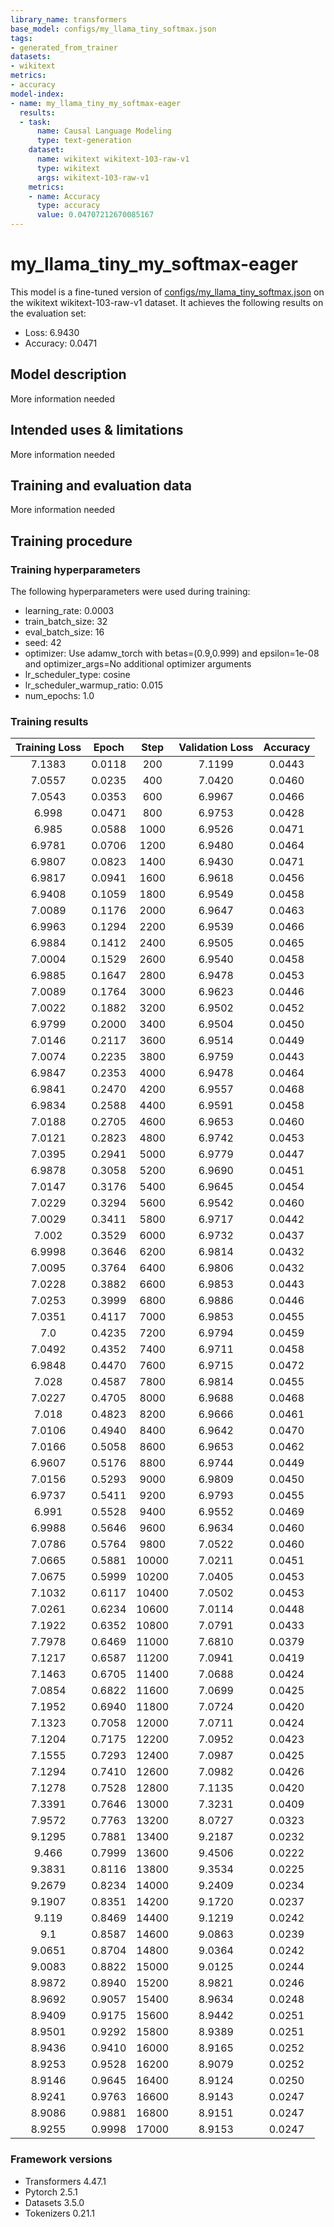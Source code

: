 ```yaml
---
library_name: transformers
base_model: configs/my_llama_tiny_softmax.json
tags:
- generated_from_trainer
datasets:
- wikitext
metrics:
- accuracy
model-index:
- name: my_llama_tiny_my_softmax-eager
  results:
  - task:
      name: Causal Language Modeling
      type: text-generation
    dataset:
      name: wikitext wikitext-103-raw-v1
      type: wikitext
      args: wikitext-103-raw-v1
    metrics:
    - name: Accuracy
      type: accuracy
      value: 0.04707212670085167
---
```


<!-- This model card has been generated automatically according to the information the Trainer had access to. You
should probably proofread and complete it, then remove this comment. -->

# my_llama_tiny_my_softmax-eager

This model is a fine-tuned version of [configs/my_llama_tiny_softmax.json](https://huggingface.co/configs/my_llama_tiny_softmax.json) on the wikitext wikitext-103-raw-v1 dataset.
It achieves the following results on the evaluation set:
- Loss: 6.9430
- Accuracy: 0.0471

## Model description

More information needed

## Intended uses & limitations

More information needed

## Training and evaluation data

More information needed

## Training procedure

### Training hyperparameters

The following hyperparameters were used during training:
- learning_rate: 0.0003
- train_batch_size: 32
- eval_batch_size: 16
- seed: 42
- optimizer: Use adamw_torch with betas=(0.9,0.999) and epsilon=1e-08 and optimizer_args=No additional optimizer arguments
- lr_scheduler_type: cosine
- lr_scheduler_warmup_ratio: 0.015
- num_epochs: 1.0

### Training results

| Training Loss | Epoch  | Step  | Validation Loss | Accuracy |
|:-------------:|:------:|:-----:|:---------------:|:--------:|
| 7.1383        | 0.0118 | 200   | 7.1199          | 0.0443   |
| 7.0557        | 0.0235 | 400   | 7.0420          | 0.0460   |
| 7.0543        | 0.0353 | 600   | 6.9967          | 0.0466   |
| 6.998         | 0.0471 | 800   | 6.9753          | 0.0428   |
| 6.985         | 0.0588 | 1000  | 6.9526          | 0.0471   |
| 6.9781        | 0.0706 | 1200  | 6.9480          | 0.0464   |
| 6.9807        | 0.0823 | 1400  | 6.9430          | 0.0471   |
| 6.9817        | 0.0941 | 1600  | 6.9618          | 0.0456   |
| 6.9408        | 0.1059 | 1800  | 6.9549          | 0.0458   |
| 7.0089        | 0.1176 | 2000  | 6.9647          | 0.0463   |
| 6.9963        | 0.1294 | 2200  | 6.9539          | 0.0466   |
| 6.9884        | 0.1412 | 2400  | 6.9505          | 0.0465   |
| 7.0004        | 0.1529 | 2600  | 6.9540          | 0.0458   |
| 6.9885        | 0.1647 | 2800  | 6.9478          | 0.0453   |
| 7.0089        | 0.1764 | 3000  | 6.9623          | 0.0446   |
| 7.0022        | 0.1882 | 3200  | 6.9502          | 0.0452   |
| 6.9799        | 0.2000 | 3400  | 6.9504          | 0.0450   |
| 7.0146        | 0.2117 | 3600  | 6.9514          | 0.0449   |
| 7.0074        | 0.2235 | 3800  | 6.9759          | 0.0443   |
| 6.9847        | 0.2353 | 4000  | 6.9478          | 0.0464   |
| 6.9841        | 0.2470 | 4200  | 6.9557          | 0.0468   |
| 6.9834        | 0.2588 | 4400  | 6.9591          | 0.0458   |
| 7.0188        | 0.2705 | 4600  | 6.9653          | 0.0460   |
| 7.0121        | 0.2823 | 4800  | 6.9742          | 0.0453   |
| 7.0395        | 0.2941 | 5000  | 6.9779          | 0.0447   |
| 6.9878        | 0.3058 | 5200  | 6.9690          | 0.0451   |
| 7.0147        | 0.3176 | 5400  | 6.9645          | 0.0454   |
| 7.0229        | 0.3294 | 5600  | 6.9542          | 0.0460   |
| 7.0029        | 0.3411 | 5800  | 6.9717          | 0.0442   |
| 7.002         | 0.3529 | 6000  | 6.9732          | 0.0437   |
| 6.9998        | 0.3646 | 6200  | 6.9814          | 0.0432   |
| 7.0095        | 0.3764 | 6400  | 6.9806          | 0.0432   |
| 7.0228        | 0.3882 | 6600  | 6.9853          | 0.0443   |
| 7.0253        | 0.3999 | 6800  | 6.9886          | 0.0446   |
| 7.0351        | 0.4117 | 7000  | 6.9853          | 0.0455   |
| 7.0           | 0.4235 | 7200  | 6.9794          | 0.0459   |
| 7.0492        | 0.4352 | 7400  | 6.9711          | 0.0458   |
| 6.9848        | 0.4470 | 7600  | 6.9715          | 0.0472   |
| 7.028         | 0.4587 | 7800  | 6.9814          | 0.0455   |
| 7.0227        | 0.4705 | 8000  | 6.9688          | 0.0468   |
| 7.018         | 0.4823 | 8200  | 6.9666          | 0.0461   |
| 7.0106        | 0.4940 | 8400  | 6.9642          | 0.0470   |
| 7.0166        | 0.5058 | 8600  | 6.9653          | 0.0462   |
| 6.9607        | 0.5176 | 8800  | 6.9744          | 0.0449   |
| 7.0156        | 0.5293 | 9000  | 6.9809          | 0.0450   |
| 6.9737        | 0.5411 | 9200  | 6.9793          | 0.0455   |
| 6.991         | 0.5528 | 9400  | 6.9552          | 0.0469   |
| 6.9988        | 0.5646 | 9600  | 6.9634          | 0.0460   |
| 7.0786        | 0.5764 | 9800  | 7.0522          | 0.0460   |
| 7.0665        | 0.5881 | 10000 | 7.0211          | 0.0451   |
| 7.0675        | 0.5999 | 10200 | 7.0405          | 0.0453   |
| 7.1032        | 0.6117 | 10400 | 7.0502          | 0.0453   |
| 7.0261        | 0.6234 | 10600 | 7.0114          | 0.0448   |
| 7.1922        | 0.6352 | 10800 | 7.0791          | 0.0433   |
| 7.7978        | 0.6469 | 11000 | 7.6810          | 0.0379   |
| 7.1217        | 0.6587 | 11200 | 7.0941          | 0.0419   |
| 7.1463        | 0.6705 | 11400 | 7.0688          | 0.0424   |
| 7.0854        | 0.6822 | 11600 | 7.0699          | 0.0425   |
| 7.1952        | 0.6940 | 11800 | 7.0724          | 0.0420   |
| 7.1323        | 0.7058 | 12000 | 7.0711          | 0.0424   |
| 7.1204        | 0.7175 | 12200 | 7.0952          | 0.0423   |
| 7.1555        | 0.7293 | 12400 | 7.0987          | 0.0425   |
| 7.1294        | 0.7410 | 12600 | 7.0982          | 0.0426   |
| 7.1278        | 0.7528 | 12800 | 7.1135          | 0.0420   |
| 7.3391        | 0.7646 | 13000 | 7.3231          | 0.0409   |
| 7.9572        | 0.7763 | 13200 | 8.0727          | 0.0323   |
| 9.1295        | 0.7881 | 13400 | 9.2187          | 0.0232   |
| 9.466         | 0.7999 | 13600 | 9.4506          | 0.0222   |
| 9.3831        | 0.8116 | 13800 | 9.3534          | 0.0225   |
| 9.2679        | 0.8234 | 14000 | 9.2409          | 0.0234   |
| 9.1907        | 0.8351 | 14200 | 9.1720          | 0.0237   |
| 9.119         | 0.8469 | 14400 | 9.1219          | 0.0242   |
| 9.1           | 0.8587 | 14600 | 9.0863          | 0.0239   |
| 9.0651        | 0.8704 | 14800 | 9.0364          | 0.0242   |
| 9.0083        | 0.8822 | 15000 | 9.0125          | 0.0244   |
| 8.9872        | 0.8940 | 15200 | 8.9821          | 0.0246   |
| 8.9692        | 0.9057 | 15400 | 8.9634          | 0.0248   |
| 8.9409        | 0.9175 | 15600 | 8.9442          | 0.0251   |
| 8.9501        | 0.9292 | 15800 | 8.9389          | 0.0251   |
| 8.9436        | 0.9410 | 16000 | 8.9165          | 0.0252   |
| 8.9253        | 0.9528 | 16200 | 8.9079          | 0.0252   |
| 8.9146        | 0.9645 | 16400 | 8.9124          | 0.0250   |
| 8.9241        | 0.9763 | 16600 | 8.9143          | 0.0247   |
| 8.9086        | 0.9881 | 16800 | 8.9151          | 0.0247   |
| 8.9255        | 0.9998 | 17000 | 8.9153          | 0.0247   |


### Framework versions

- Transformers 4.47.1
- Pytorch 2.5.1
- Datasets 3.5.0
- Tokenizers 0.21.1
